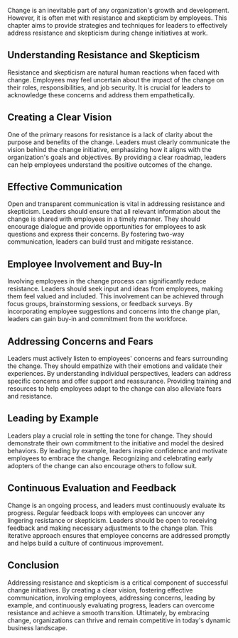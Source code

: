 
Change is an inevitable part of any organization's growth and development. However, it is often met with resistance and skepticism by employees. This chapter aims to provide strategies and techniques for leaders to effectively address resistance and skepticism during change initiatives at work.

## Understanding Resistance and Skepticism

Resistance and skepticism are natural human reactions when faced with change. Employees may feel uncertain about the impact of the change on their roles, responsibilities, and job security. It is crucial for leaders to acknowledge these concerns and address them empathetically.

## Creating a Clear Vision

One of the primary reasons for resistance is a lack of clarity about the purpose and benefits of the change. Leaders must clearly communicate the vision behind the change initiative, emphasizing how it aligns with the organization's goals and objectives. By providing a clear roadmap, leaders can help employees understand the positive outcomes of the change.

## Effective Communication

Open and transparent communication is vital in addressing resistance and skepticism. Leaders should ensure that all relevant information about the change is shared with employees in a timely manner. They should encourage dialogue and provide opportunities for employees to ask questions and express their concerns. By fostering two-way communication, leaders can build trust and mitigate resistance.

## Employee Involvement and Buy-In

Involving employees in the change process can significantly reduce resistance. Leaders should seek input and ideas from employees, making them feel valued and included. This involvement can be achieved through focus groups, brainstorming sessions, or feedback surveys. By incorporating employee suggestions and concerns into the change plan, leaders can gain buy-in and commitment from the workforce.

## Addressing Concerns and Fears

Leaders must actively listen to employees' concerns and fears surrounding the change. They should empathize with their emotions and validate their experiences. By understanding individual perspectives, leaders can address specific concerns and offer support and reassurance. Providing training and resources to help employees adapt to the change can also alleviate fears and resistance.

## Leading by Example

Leaders play a crucial role in setting the tone for change. They should demonstrate their own commitment to the initiative and model the desired behaviors. By leading by example, leaders inspire confidence and motivate employees to embrace the change. Recognizing and celebrating early adopters of the change can also encourage others to follow suit.

## Continuous Evaluation and Feedback

Change is an ongoing process, and leaders must continuously evaluate its progress. Regular feedback loops with employees can uncover any lingering resistance or skepticism. Leaders should be open to receiving feedback and making necessary adjustments to the change plan. This iterative approach ensures that employee concerns are addressed promptly and helps build a culture of continuous improvement.

## Conclusion

Addressing resistance and skepticism is a critical component of successful change initiatives. By creating a clear vision, fostering effective communication, involving employees, addressing concerns, leading by example, and continuously evaluating progress, leaders can overcome resistance and achieve a smooth transition. Ultimately, by embracing change, organizations can thrive and remain competitive in today's dynamic business landscape.
